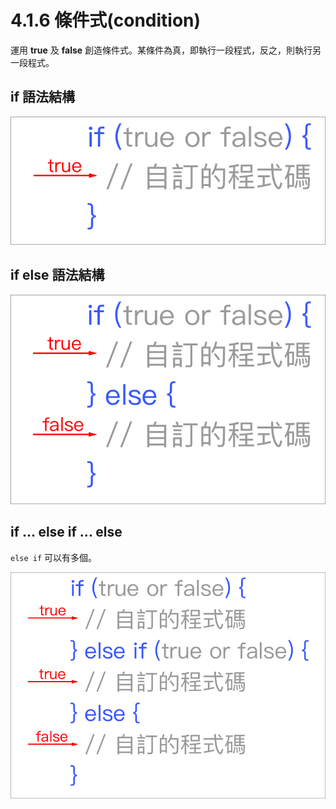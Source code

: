 # 4.1.6 條件式\(condition\)

運用 **true** 及 **false** 創造條件式。某條件為真，即執行一段程式，反之，則執行另一段程式。

## if 語法結構

![](/assets/condition_if.png)

## if else 語法結構

![](/assets/condition_if_else.png)

## if ... else if ... else

`else if` 可以有多個。

![](/assets/condition_if_else_if_else.png)



